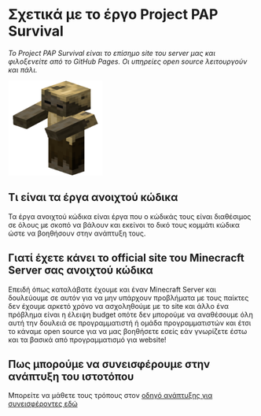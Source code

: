 # Σχετικά με το έργο Project PAP Survival

*Το Project PAP Survival είναι το επίσημο site του server μας και φιλοξενείτε από το GitHub Pages. Οι υπηρείες open source λειτουργούν και πάλι.*

![Thumbnail of Project PAP Survival](docs/media/android-chrome-192x192.png)
  
## Τι είναι τα έργα ανοιχτού κώδικα

Τα έργα ανοιχτού κώδικα είναι έργα που ο κώδικάς τους είναι διαθέσιμος σε όλους με σκοπό να βάλουν και εκείνοι το δικό τους κομμάτι κώδικα ώστε να βοηθήσουν στην ανάπτυξη τους.

## Γιατί έχετε κάνει το official site του Minecracft Server σας ανοιχτού κώδικα

Επειδή όπως καταλάβατε έχουμε και έναν Minecraft Server και δουλεύουμε σε αυτόν για να μην υπάρχουν προβλήματα με τους παίκτες δεν έχουμε αρκετό χρόνο να ασχοληθούμε με το site και άλλο ένα πρόβλημα είναι η έλειψη budget οπότε δεν μπορούμε να αναθέσουμε όλη αυτή την δουλειά σε προγραμματιστή ή ομάδα προγραμματιστών και έτσι το κάναμε open source για να μας βοηθήσετε εσείς εάν γνωρίζετε έστω και τα βασικά από προγραμματισμό για website!

## Πως μπορούμε να συνεισφέρουμε στην ανάπτυξη του ιστοτόπου

Μπορείτε να μάθετε τους τρόπους στον [οδηγό ανάπτυξης για συνεισφέροντες εδώ](guide.md)
